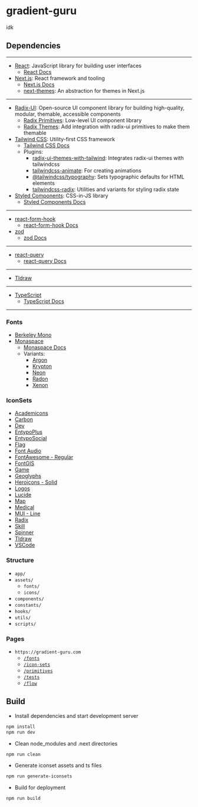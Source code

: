 # gradient-guru

idk

## Dependencies

---

* [React](https://github.com/facebook/react): JavaScript library for building user interfaces
  * [React Docs](https://react.dev/)
* [Next.js](https://github.com/vercel/next.js/): React framework and tooling
  * [Next.js Docs](https://nextjs.org/docs)
  * [next-themes](https://github.com/pacocoursey/next-themes): An abstraction for themes in Next.js

---

* [Radix-UI](https://github.com/radix-ui): Open-source UI component library for building high-quality, modular, themable, accessible components
  * [Radix Primitives](radix-ui.com/docs/primitives): Low-level UI component library
  * [Radix Themes](radix-ui.com/themes/docs): Add integration with radix-ui primitives to make them themable
* [Tailwind CSS](https://github.com/tailwindlabs/tailwindcss): Utility-first CSS framework
  * [Tailwind CSS Docs](https://tailwindcss.com)
  * Plugins:
    * [radix-ui-themes-with-tailwind](https://github.com/needim/radix-ui-themes-with-tailwind): Integrates radix-ui themes with tailwindcss
    * [tailwindcss-animate](https://github.com/jamiebuilds/tailwindcss-animate): For creating animations
    * [@tailwindcss/typography](https://github.com/tailwindlabs/tailwindcss-typography): Sets typographic defaults for HTML elements
    * [tailwindcss-radix](https://github.com/ecklf/tailwindcss-radix): Utilities and variants for styling radix state
* [Styled Components](https://github.com/styled-components): CSS-in-JS library
  * [Styled Components Docs](https://styled-components.com/docs)

---

* [react-form-hook](https://github.com/react-hook-form/react-hook-form)
  * [react-form-hook Docs](https://react-hook-form.com/get-started)
* [zod](https://github.com/colinhacks/zod)
  * [zod Docs](https://zod.dev/)

---

* [react-query](https://github.com/TanStack/query)
  * [react-query Docs](https://tanstack.com/query/v3/docs/react/overview)

---

* [Tldraw](https://github.com/tldraw/tldraw)

---

* [TypeScript](https://github.com/microsoft/TypeScript)
  * [TypeScript Docs](https://www.typescriptlang.org/docs/)

---

### Fonts

* [Berkeley Mono](https://berkeleygraphics.com/typefaces/berkeley-mono/)
* [Monaspace](https://github.com/githubnext/monaspace)
  * [Monaspace Docs](https://monaspace.githubnext.com/)
  * Variants:
    * [Argon](https://github.com/githubnext/monaspace/blob/main/fonts/variable/MonaspaceArgonVarVF%5Bwght%2Cwdth%2Cslnt%5D.ttf)
    * [Krypton](https://github.com/githubnext/monaspace/blob/main/fonts/variable/MonaspaceKryptonVarVF%5Bwght%2Cwdth%2Cslnt%5D.ttf)
    * [Neon](https://github.com/githubnext/monaspace/blob/main/fonts/variable/MonaspaceNeonVarVF%5Bwght%2Cwdth%2Cslnt%5D.ttf)
    * [Radon](https://github.com/githubnext/monaspace/blob/main/fonts/variable/MonaspaceRadonVarVF%5Bwght%2Cwdth%2Cslnt%5D.ttf)
    * [Xenon](https://github.com/githubnext/monaspace/blob/main/fonts/variable/MonaspaceXenonVarVF%5Bwght%2Cwdth%2Cslnt%5D.ttf)

### IconSets

* [Academicons](https://github.com/jpswalsh/academicons )
* [Carbon](https://github.com/carbon-design-system/carbon)
* [Dev](https://github.com/devicons/devicon)
* [EntypoPlus](https://github.com/chancancode/entypo-plus)
* [EntypoSocial](https://github.com/chancancode/entypo-plus/tree/master/source/Entypo%2B%20Social%20Extension)
* [Flag](https://github.com/lipis/flag-icons)
* [Font Audio](https://github.com/fefanto/fontaudio)
* [FontAwesome - Regular](https://github.com/FortAwesome/Font-Awesome)
* [FontGIS](https://github.com/Viglino/font-gis)
* [Game](https://github.com/game-icons/icons)
* [Geoglyphs](https://github.com/cugos/geoglyphs)
* [Heroicons - Solid](https://github.com/tailwindlabs/heroicons)
* [Logos](https://github.com/gilbarbara/logos)
* [Lucide](https://github.com/lucide-icons/lucide)
* [Map](https://github.com/scottdejonge/map-icons)
* [Medical](https://github.com/samcome/webfont-medical-icons)
* [MUI - Line](https://github.com/cyberalien/line-md)
* [Radix](https://github.com/radix-ui/icons)
* [Skill](https://github.com/tandpfun/skill-icons)
* [Spinner](https://github.com/n3r4zzurr0/svg-spinners)
* [Tldraw](https://github.com/tldraw/tldraw)
* [VSCode](https://github.com/vscode-icons/vscode-icons)

### Structure

* `app/`
* `assets/`
  * `fonts/`
  * `icons/`
* `components/`
* `constants/`
* `hooks/`
* `utils/`
* `scripts/`

### Pages

* `https://gradient-guru.com`
  * [`/fonts`](https://gradient-guru.com/fonts)
  * [`/icon-sets`](https://gradient-guru.com/icon-sets)
  * [`/primitives`](https://gradient-guru.com/primitives)
  * [`/tests`](https://gradient-guru.com/tests)
  * [`/flow`](https://gradient-guru.com/flow)

## Build

* Install dependencies and start development server

```bash
npm install
npm run dev
```

* Clean node_modules and .next directories

```bash
npm run clean
```

* Generate iconset assets and ts files

```bash
npm run generate-iconsets
```

* Build for deployment

```bash
npm run build
```
